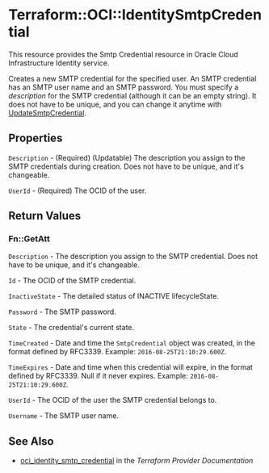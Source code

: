 # Terraform::OCI::IdentitySmtpCredential

This resource provides the Smtp Credential resource in Oracle Cloud Infrastructure Identity service.

Creates a new SMTP credential for the specified user. An SMTP credential has an SMTP user name and an SMTP password.
You must specify a *description* for the SMTP credential (although it can be an empty string). It does not
have to be unique, and you can change it anytime with
[UpdateSmtpCredential](https://docs.cloud.oracle.com/iaas/api/#/en/identity/20160918/SmtpCredentialSummary/UpdateSmtpCredential).

## Properties

`Description` - (Required) (Updatable) The description you assign to the SMTP credentials during creation. Does not have to be unique, and it's changeable.

`UserId` - (Required) The OCID of the user.


## Return Values

### Fn::GetAtt

`Description` - The description you assign to the SMTP credential. Does not have to be unique, and it's changeable.

`Id` - The OCID of the SMTP credential.

`InactiveState` - The detailed status of INACTIVE lifecycleState.

`Password` - The SMTP password.

`State` - The credential's current state.

`TimeCreated` - Date and time the `SmtpCredential` object was created, in the format defined by RFC3339.  Example: `2016-08-25T21:10:29.600Z`.

`TimeExpires` - Date and time when this credential will expire, in the format defined by RFC3339. Null if it never expires.  Example: `2016-08-25T21:10:29.600Z`.

`UserId` - The OCID of the user the SMTP credential belongs to.

`Username` - The SMTP user name.

## See Also

* [oci_identity_smtp_credential](https://www.terraform.io/docs/providers/oci/r/identity_smtp_credential.html) in the _Terraform Provider Documentation_